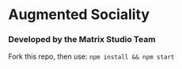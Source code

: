# Augmented Sociality
### Developed by the Matrix Studio Team

Fork this repo, then use:
`npm install && npm start`
